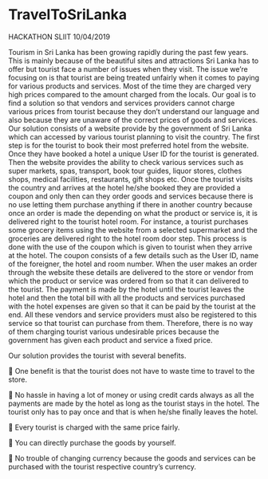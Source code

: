 # TravelToSriLanka
HACKATHON SLIIT 10/04/2019


Tourism in Sri Lanka has been growing rapidly during the past few years. This is mainly because of the
beautiful sites and attractions Sri Lanka has to offer but tourist face a number of issues when they visit.
The issue we’re focusing on is that tourist are being treated unfairly when it comes to paying for various
products and services. Most of the time they are charged very high prices compared to the amount
charged from the locals. Our goal is to find a solution so that vendors and services providers cannot
charge various prices from tourist because they don’t understand our language and also because they
are unaware of the correct prices of goods and services.
Our solution consists of a website provide by the government of Sri Lanka which can accessed by various
tourist planning to visit the country. The first step is for the tourist to book their most preferred hotel
from the website. Once they have booked a hotel a unique User ID for the tourist is generated. Then the
website provides the ability to check various services such as super markets, spas, transport, book tour
guides, liquor stores, clothes shops, medical facilities, restaurants, gift shops etc. Once the tourist visits
the country and arrives at the hotel he/she booked they are provided a coupon and only then can they
order goods and services because there is no use letting them purchase anything if there in another
country because once an order is made the depending on what the product or service is, it is delivered
right to the tourist hotel room. For instance, a tourist purchases some grocery items using the website
from a selected supermarket and the groceries are delivered right to the hotel room door step. This
process is done with the use of the coupon which is given to tourist when they arrive at the hotel. The
coupon consists of a few details such as the User ID, name of the foreigner, the hotel and room number.
When the user makes an order through the website these details are delivered to the store or vendor
from which the product or service was ordered from so that it can delivered to the tourist. The payment
is made by the hotel until the tourist leaves the hotel and then the total bill with all the products and
services purchased with the hotel expenses are given so that it can be paid by the tourist at the end.
All these vendors and service providers must also be registered to this service so that tourist can
purchase from them. Therefore, there is no way of them charging tourist various undesirable prices
because the government has given each product and service a fixed price.


Our solution provides the tourist with several benefits.

 One benefit is that the tourist does not have to waste time to travel to the store.

 No hassle in having a lot of money or using credit cards always as all the payments are made by
the hotel as long as the tourist stays in the hotel. The tourist only has to pay once and that is
when he/she finally leaves the hotel.

 Every tourist is charged with the same price fairly.

 You can directly purchase the goods by yourself.

 No trouble of changing currency because the goods and services can be purchased with the
tourist respective country’s currency.
